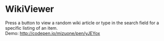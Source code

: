 # WikiViewer
Press a button to view a random wiki article or type in the search field for a specific listing of an item.<br>
Demo: http://codepen.io/mizuone/pen/yJEYox
